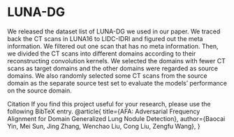# LUNA-DG

We released the dataset list of LUNA-DG we used in our paper. We traced back the CT scans in LUNA16 to LIDC-IDRI and figured out the meta information. We filtered out one scan that has no meta information. Then, we divided the CT scans into different domains according to their reconstructing convolution kernels. We selected the domains with fewer CT scans as target domains and the other domains were regarded as source domains. We also randomly selected some CT scans from the source domain as the separate source test set to evaluate the models’ performance on the source domain.


Citation
If you find this project useful for your research, please use the following BibTeX entry.
@article{
  title={AFA: Adversarial Frequency Alignment for Domain Generalized Lung Nodule Detection},
  author={Baocai Yin, Mei Sun, Jing Zhang, Wenchao Liu, Cong Liu, Zengfu Wang},
}
